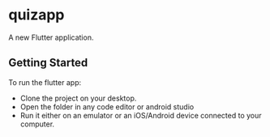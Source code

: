 # quizapp

A new Flutter application.

## Getting Started

To run the flutter app:
- Clone the project on your desktop.
- Open the folder in any code editor or android studio
- Run it either on an emulator or an iOS/Android device connected to your computer.

